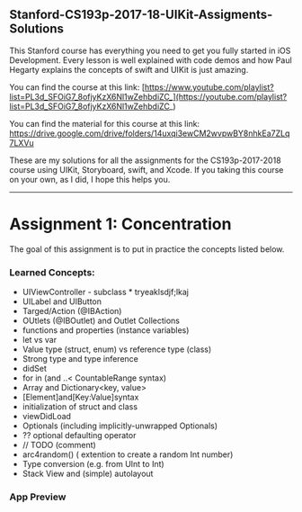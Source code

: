 ## Stanford-CS193p-2017-18-UIKit-Assigments-Solutions


This Stanford course has everything you need to get you fully started in iOS Development. Every lesson is well explained with code demos and how Paul Hegarty explains the concepts of swift and UIKit is just amazing. 

You can find the course at this link: [https://www.youtube.com/playlist?list=PL3d_SFOiG7_8ofjyKzX6Nl1wZehbdiZC_](https://youtube.com/playlist?list=PL3d_SFOiG7_8ofjyKzX6Nl1wZehbdiZC_)

You can find the material for this course at this link: https://drive.google.com/drive/folders/14uxqi3ewCM2wvpwBY8nhkEa7ZLq7LXVu

These are my solutions for all the assignments for the CS193p-2017-2018 course using UIKit, Storyboard, swift, and Xcode. If you taking this course on your own, as I did, I hope this helps you. 

_____________________



# Assignment 1: Concentration

The goal of this assignment is to put in practice the concepts listed below.

### Learned Concepts:

* UIViewController - subclass                 * tryeaklsdjf;lkaj
* UILabel and UIButton
* Targed/Action (@IBAction)
* OUtlets (@IBOutlet) and Outlet Collections
* functions and properties (instance variables)
* let vs var
* Value type (struct, enum) vs reference type (class)
* Strong type and type inference
* didSet
* for in (and ..< CountableRange syntax)
* Array<Element> and Dictionary<key, value>
* [Element]and[Key:Value]syntax
* initialization of struct and class
* viewDidLoad
* Optionals (including implicitly-unwrapped Optionals)
* ?? optional defaulting operator
* // TODO (comment)
* arc4random() ( extention to create a random Int number)
* Type conversion (e.g. from UInt to Int)
* Stack View and (simple) autolayout

### App Preview


